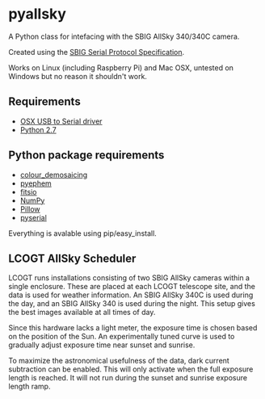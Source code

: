pyallsky
========

A Python class for intefacing with the SBIG AllSky 340/340C camera.

Created using the [SBIG Serial Protocol Specification](ftp://sbig.com/pub/devsw/SG4_AllSky-340_SerialSpec.pdf).

Works on Linux (including Raspberry Pi) and Mac OSX, untested on Windows but no reason it shouldn't work.

Requirements
------------
* [OSX USB to Serial driver](http://plugable.com/drivers/prolific/)
* [Python 2.7](http://python.org)

Python package requirements
-------------------
* [colour_demosaicing](https://pypi.python.org/pypi/colour-demosaicing)
* [pyephem](http://rhodesmill.org/pyephem/)
* [fitsio](https://pypi.python.org/pypi/fitsio/)
* [NumPy](http://www.numpy.org/)
* [Pillow](http://python-pillow.org/)
* [pyserial](http://pyserial.sourceforge.net/)

Everything is avalable using pip/easy_install.

LCOGT AllSky Scheduler
----------------------

LCOGT runs installations consisting of two SBIG AllSky cameras within a single
enclosure. These are placed at each LCOGT telescope site, and the data is used
for weather information. An SBIG AllSky 340C is used during the day, and an SBIG
AllSky 340 is used during the night. This setup gives the best images available
at all times of day.

Since this hardware lacks a light meter, the exposure time is chosen based on
the position of the Sun. An experimentally tuned curve is used to gradually
adjust exposure time near sunset and sunrise.

To maximize the astronomical usefulness of the data, dark current subtraction
can be enabled. This will only activate when the full exposure length is
reached. It will not run during the sunset and sunrise exposure length ramp.
